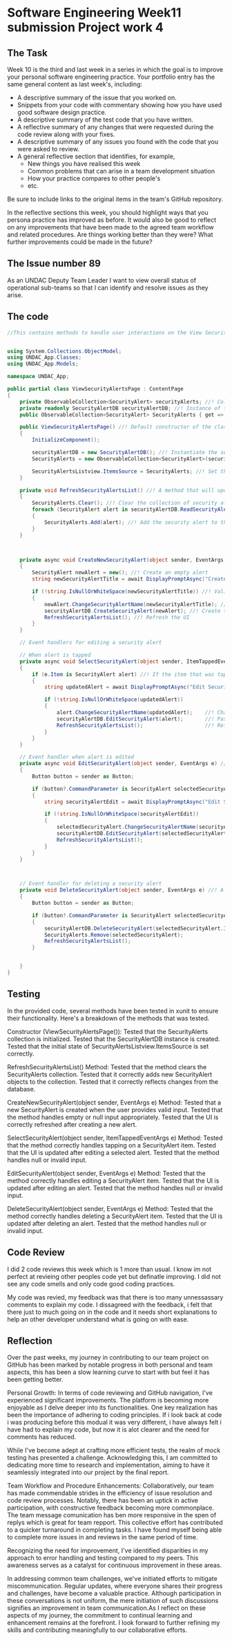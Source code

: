# Software Engineering Week11 submission Project work 4

## The Task

Week 10 is the third and last week in a series in which the goal is to improve your 
personal software engineering practice. Your portfolio entry has the same general content
as last week's, including:

* A descriptive summary of the issue that you worked on.
* Snippets from your code with commentary showing how you have used good software design 
  practice.
* A descriptive summary of the test code that you have written.
* A reflective summary of any changes that were requested during the code review along 
  with your fixes.
* A descriptive summary of any issues you found with the code that you were asked to review.
* A general reflective section that identifies, for example,
  * New things you have realised this week
  * Common problems that can arise in a team development situation
  * How your practice compares to other people's
  * etc.

Be sure to include links to the original items in the team's GitHub repository.

In the reflective sections this week, you should highlight ways that you persona practice
has improved as before. It would also be good to reflect on any improvements that have
been made to the agreed team workflow and related procedures. Are things working
better than they were? What further improvements could be made in the future?

## The Issue number 89
As an UNDAC Deputy Team Leader I want to view overall status of operational sub-teams
so that I can identify and resolve issues as they arise.

## The code
```csharp
//This contains methods to handle user interactions on the View Security Alerts Page.


using System.Collections.ObjectModel;
using UNDAC_App.Classes;
using UNDAC_App.Models;

namespace UNDAC_App;

public partial class ViewSecurityAlertsPage : ContentPage
{
    private ObservableCollection<SecurityAlert> securityAlerts; //! Collection of security alert objects
    private readonly SecurityAlertDB securityAlertDB; //! Instance of the security alerts database table manager class
    public ObservableCollection<SecurityAlert> SecurityAlerts { get => securityAlerts; set => securityAlerts = value; } //! Getter and setter for the collection of alerts

    public ViewSecurityAlertsPage() //! Default constructor of the class
	{
		InitializeComponent();

        securityAlertDB = new SecurityAlertDB(); //! Instantiate the security alert database table manager
        SecurityAlerts = new ObservableCollection<SecurityAlert>(securityAlertDB.ReadSecurityAlerts()); //! Read all the security alerts from the database into a collection

        SecurityAlertsListview.ItemsSource = SecurityAlerts; //! Set the listview item source to the observable collection
    }

    private void RefreshSecurityAlertsList() //! A method that will update the list of security alerts in the user interface.
    {
        SecurityAlerts.Clear(); //! Clear the collection of security alerts
        foreach (SecurityAlert alert in securityAlertDB.ReadSecurityAlerts()) //! Iterate through all the stored security alerts
        {
            SecurityAlerts.Add(alert); //! Add the security alert to the collection
        }
    }



    private async void CreateNewSecurityAlert(object sender, EventArgs e) //! A method that will create a new security alert.
    {
        SecurityAlert newAlert = new(); //! Create an empty alert
        string newSecurityAlertTitle = await DisplayPromptAsync("Create Security Alert", "Enter the new Security Alert:"); //! Prompt the user for input

        if (!string.IsNullOrWhiteSpace(newSecurityAlertTitle)) //! Validate the entry
        {
            newAlert.ChangeSecurityAlertName(newSecurityAlertTitle); //! Change the name of the alert
            securityAlertDB.CreateSecurityAlert(newAlert); //! Create the alert in the database
            RefreshSecurityAlertsList(); //! Refresh the UI
        }
    }

    // Event handlers for editing a security alert

    // When alert is tapped
    private async void SelectSecurityAlert(object sender, ItemTappedEventArgs e) //! An event handler for when a security alert in the list is tapped.
    {
        if (e.Item is SecurityAlert alert) //! If the item that was tapped is a security alert
        {
            string updatedAlert = await DisplayPromptAsync("Edit Security Alert", "Edit the Security Alert:", initialValue: alert.AlertTitle); //! Prompt the user for input

            if (!string.IsNullOrWhiteSpace(updatedAlert))
            {
                alert.ChangeSecurityAlertName(updatedAlert);    //! Change the title of the alert
                securityAlertDB.EditSecurityAlert(alert);       //! Pass the editied alert to be u[pdated in the database table
                RefreshSecurityAlertsList();                    //! Refresh the list of items in the user interface.
            }
        }
    }

    // Event handler when alert is edited
    private async void EditSecurityAlert(object sender, EventArgs e) //! An event handler for when a security alert in the list is clicked.
    {
        Button button = sender as Button;

        if (button?.CommandParameter is SecurityAlert selectedSecurityAlert) //! If the button clicked was a security alert
        {
            string securityAlertEdit = await DisplayPromptAsync("Edit Security Alert", "Edit the Security Alert:", initialValue: selectedSecurityAlert.AlertTitle); //! Prompt the user for input

            if (!string.IsNullOrWhiteSpace(securityAlertEdit))
            {
                selectedSecurityAlert.ChangeSecurityAlertName(securityAlertEdit);   //! Change the title of the alert
                securityAlertDB.EditSecurityAlert(selectedSecurityAlert);           //! Pass the editied alert to be u[pdated in the database table
                RefreshSecurityAlertsList();                                        //! Refresh the list of items in the user interface.
            }
        }
    }



    // Event handler for deleting a security alert
    private void DeleteSecurityAlert(object sender, EventArgs e) //! A method to delete the selected security alert.
    {
        Button button = sender as Button;

        if (button?.CommandParameter is SecurityAlert selectedSecurityAlert) //! If the button clicked is a security alert
        {
            securityAlertDB.DeleteSecurityAlert(selectedSecurityAlert.Id);  //! Delete the alert in the database that has this ID
            SecurityAlerts.Remove(selectedSecurityAlert);                   //! Remove the selected alert from the list
            RefreshSecurityAlertsList();                                    //! Refresh the list display.
        }


    }
}
```

## Testing
In the provided code, several methods have been tested in xunit to ensure their functionality.
Here's a breakdown of the methods that was tested.

Constructor (ViewSecurityAlertsPage()):
Tested that the SecurityAlerts collection is initialized.
Tested that the SecurityAlertDB instance is created.
Tested that the initial state of SecurityAlertsListview.ItemsSource is set correctly.

RefreshSecurityAlertsList() Method:
Tested that the method clears the SecurityAlerts collection.
Tested that it correctly adds new SecurityAlert objects to the collection.
Tested that it correctly reflects changes from the database.

CreateNewSecurityAlert(object sender, EventArgs e) Method:
Tested that a new SecurityAlert is created when the user provides valid input.
Tested that the method handles empty or null input appropriately.
Tested that the UI is correctly refreshed after creating a new alert.

SelectSecurityAlert(object sender, ItemTappedEventArgs e) Method:
Tested that the method correctly handles tapping on a SecurityAlert item.
Tested that the UI is updated after editing a selected alert.
Tested that the method handles null or invalid input.

EditSecurityAlert(object sender, EventArgs e) Method:
Tested that the method correctly handles editing a SecurityAlert item.
Tested that the UI is updated after editing an alert.
Tested that the method handles null or invalid input.

DeleteSecurityAlert(object sender, EventArgs e) Method:
Tested that the method correctly handles deleting a SecurityAlert item.
Tested that the UI is updated after deleting an alert.
Tested that the method handles null or invalid input.

## Code Review
I did 2 code reviews this week which is 1 more than usual. I know im not perfect at revieing other
peoples code yet but definatle improving. I did not see any code smells and only code good coding practices.

My code was revied, my feedback was that there is too many unnessassary comments to explain my code.
I dissagreed with the feedback, i felt that there just to much going on in the code and it needs short
explanations to help an other developer understand what is going on with ease. 

## Reflection
Over the past weeks, my journey in contributing to our team project on GitHub has been
marked by notable progress in both personal and team aspects, this has been a slow
learning curve to start with but feel it has been getting better.

Personal Growth:
In terms of code reviewing and GitHub navigation, I've experienced significant improvements.
The platform is becoming more enjoyable as I delve deeper into its functionalities.
One key realization has been the importance of adhering to coding principles. If i look back at
code i was producing before this modual it was very different, i have always felt i have had to
explain my code, but now it is alot clearer and the need for comments has reduced.

While I've become adept at crafting more efficient tests, the realm of mock testing has presented
a challenge. Acknowledging this, I am committed to dedicating more time to research and implementation,
aiming to have it seamlessly integrated into our project by the final report.

Team Workflow and Procedure Enhancements:
Collaboratively, our team has made commendable strides in the efficiency of issue resolution and code
review processes. Notably, there has been an uptick in active participation, with constructive feedback
becoming more commonplace. The team message comunication has ben more responsive in the spen of replys which
is great for team repport. This collective effort has contributed to a quicker turnaround in completing
tasks. I have found myself being able to complete more issues in and reviews in the same period of time.

Recognizing the need for improvement, I've identified disparities in my approach to error handling
and testing compared to my peers. This awareness serves as a catalyst for continuous improvement
in these areas.

In addressing common team challenges, we've initiated efforts to mitigate miscommunication.
Regular updates, where everyone shares their progress and challenges, have become a valuable practice.
Although participation in these conversations is not uniform, the mere initiation of such discussions
signifies an improvement in team communication.As I reflect on these aspects of my journey, the commitment
to continual learning and enhancement remains at the forefront. I look forward to further refining my
skills and contributing meaningfully to our collaborative efforts.
<br>